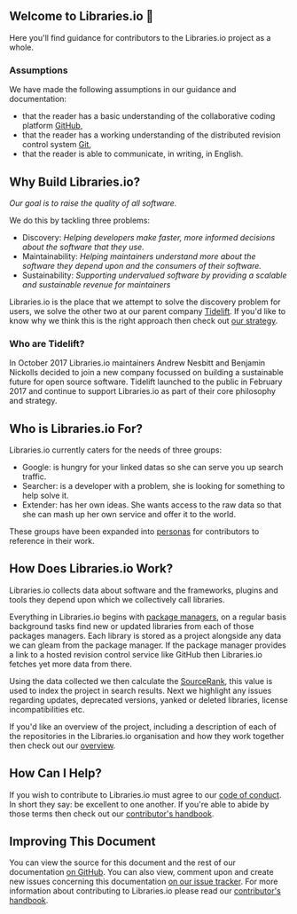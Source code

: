 ## Welcome to Libraries.io :tada:
Here you'll find guidance for contributors to the Libraries.io project as a whole.

### Assumptions
We have made the following assumptions in our guidance and documentation:

* that the reader has a basic understanding of the collaborative coding platform [GitHub](https://help.github.com/),
* that the reader has a working understanding of the distributed revision control system [Git](https://git-scm.com/docs/gittutorial),
* that the reader is able to communicate, in writing, in English.

## Why Build Libraries.io?
_Our goal is to raise the quality of all software._

We do this by tackling three problems:

* Discovery: _Helping developers make faster, more informed decisions about the software that they use._
* Maintainability: _Helping maintainers understand more about the software they depend upon and the consumers of their software._
* Sustainability: _Supporting undervalued software by providing a scalable and sustainable revenue for maintainers_

Libraries.io is the place that we attempt to solve the discovery problem for users, we solve the other two at our parent company [Tidelift](https://tidelift.com). If you'd like to know why we think this is the right approach then check out [our strategy](/strategy.md).

### Who are Tidelift?
In October 2017 Libraries.io maintainers Andrew Nesbitt and Benjamin Nickolls decided to join a new company focussed on building a sustainable future for open source software. Tidelift launched to the public in February 2017 and continue to support Libraries.io as part of their core philosophy and strategy.  

## Who is Libraries.io For?

Libraries.io currently caters for the needs of three groups:

* Google: is hungry for your linked datas so she can serve you up search traffic.
* Searcher: is a developer with a problem, she is looking for something to help solve it.
* Extender: has her own ideas. She wants access to the raw data so that she can mash up her own service and offer it to the world.

These groups have been expanded into [personas](/personas.md) for contributors to reference in their work.

## How Does Libraries.io Work?
Libraries.io collects data about software and the frameworks, plugins and tools they depend upon which we collectively call libraries.

Everything in Libraries.io begins with [package managers](/packagemanagers.md), on a regular basis background tasks find new or updated libraries from each of those packages managers. Each library is stored as a project alongside any data we can gleam from the package manager. If the package manager provides a link to a hosted revision control service like GitHub then Libraries.io fetches yet more data from there.

Using the data collected we then calculate the [SourceRank](/overview#sourcerank), this value is used to index the project in search results. Next we highlight any issues regarding updates, deprecated versions, yanked or deleted libraries, license incompatibilities etc.

If you'd like an overview of the project, including a description of each of the repositories in the Libraries.io organisation and how they work together then check out our [overview](/overview.md).

## How Can I Help?
If you wish to contribute to Libraries.io must agree to our [code of conduct](/CODE_OF_CONDUCT.md). In short they say: be excellent to one another. If you're able to abide by those terms then check out our [contributor's handbook](/contributorshandbook.md).

## Improving This Document
You can view the source for this document and the rest of our documentation [on GitHub](https://github.com/librariesio/documentation). You can also view, comment upon and create new issues concerning this documentation [on our issue tracker](https://github.com/librariesio/documentation). For more information about contributing to Libraries.io please read our [contributor's handbook](/contributorshandbook.md).
